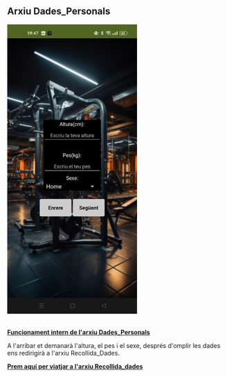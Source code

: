 ## Arxiu Dades_Personals

<img src="../../.Images/IOT/Dades_Personals.jpeg" alt="Dades_Personals" style="width: 300px;"> <br><br>

**[Funcionament intern de l'arxiu Dades_Personals](./../Passos/Dades_Personals_Codi.md)**

A l'arribar et demanarà l'altura, el pes i el sexe, després d'omplir les dades ens redirigirà a l'arxiu Recollida_Dades.

**[Prem aquí per viatjar a l'arxiu Recollida_dades](./../Passos/Recollida_Dades.md)**
